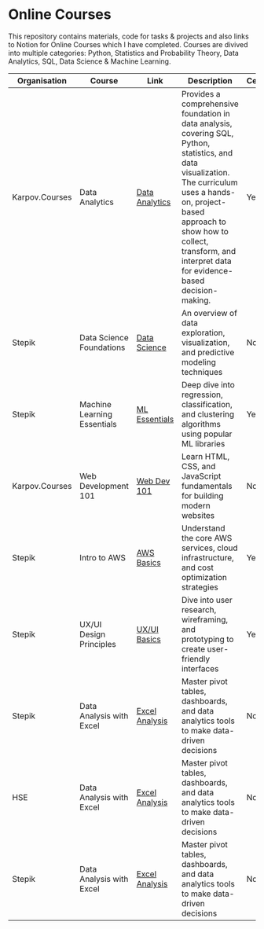 # Online Courses 

This repository contains materials, code for tasks & projects and also links to Notion for Online Courses which I have completed. Courses are divived into multiple categories: Python, Statistics and Probability Theory, Data Analytics, SQL, Data Science & Machine Learning.

| Organisation   | Course                     | Link                                           | Description                                                                                           | Certificate |
|----------------|----------------------------|------------------------------------------------|-------------------------------------------------------------------------------------------------------|------------|
| Karpov.Courses   | Data Analytics            | [Data Analytics](https://karpov.courses/analytics) | Provides a comprehensive foundation in data analysis, covering SQL, Python, statistics, and data visualization. The curriculum uses a hands-on, project-based approach to show how to collect, transform, and interpret data for evidence-based decision-making. | Yes        |
| Stepik      | Data Science Foundations    | [Data Science](https://example.com/datasci)   | An overview of data exploration, visualization, and predictive modeling techniques                    | No         |
| Stepik      | Machine Learning Essentials | [ML Essentials](https://example.com/ML)       | Deep dive into regression, classification, and clustering algorithms using popular ML libraries       | Yes        |
| Karpov.Courses      | Web Development 101         | [Web Dev 101](https://example.com/webdev)     | Learn HTML, CSS, and JavaScript fundamentals for building modern websites                             | No         |
| Stepik | Intro to AWS               | [AWS Basics](https://example.com/aws)         | Understand the core AWS services, cloud infrastructure, and cost optimization strategies              | Yes        |
| Stepik  | UX/UI Design Principles     | [UX/UI Basics](https://example.com/uxui)      | Dive into user research, wireframing, and prototyping to create user-friendly interfaces              | Yes        |
| Stepik    | Data Analysis with Excel    | [Excel Analysis](https://example.com/excel)   | Master pivot tables, dashboards, and data analytics tools to make data-driven decisions               | No         |
| HSE    | Data Analysis with Excel    | [Excel Analysis](https://example.com/excel)   | Master pivot tables, dashboards, and data analytics tools to make data-driven decisions               | No         |
| Stepik    | Data Analysis with Excel    | [Excel Analysis](https://example.com/excel)   | Master pivot tables, dashboards, and data analytics tools to make data-driven decisions               | No         |
